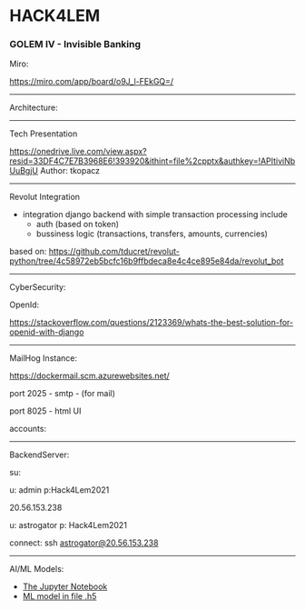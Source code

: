 # HACK4LEM

### GOLEM IV - Invisible Banking


Miro:

https://miro.com/app/board/o9J_l-FEkGQ=/

____
Architecture:


____
Tech Presentation

https://onedrive.live.com/view.aspx?resid=33DF4C7E7B3968E6!393920&ithint=file%2cpptx&authkey=!APItiviNbUuBgjU
Author: tkopacz
____

Revolut Integration

 - integration django backend with simple transaction processing include
   - auth (based on token)
    - bussiness logic (transactions, transfers, amounts, currencies)

based on: https://github.com/tducret/revolut-python/tree/4c58972eb5bcfc16b9ffbdeca8e4c4ce895e84da/revolut_bot
___

CyberSecurity:

OpenId:

https://stackoverflow.com/questions/2123369/whats-the-best-solution-for-openid-with-django

___

MailHog Instance:

https://dockermail.scm.azurewebsites.net/

port 2025 - smtp - (for mail)

port 8025 - html UI

accounts:


____

BackendServer:

su:

u: admin
p:Hack4Lem2021


20.56.153.238

u: astrogator
p: Hack4Lem2021

connect: ssh astrogator@20.56.153.238

____

AI/ML Models:

- [The Jupyter Notebook](./ml/hack4lem.ipynb)
- [ML model in file .h5](./ml/saved_model/hack4lem.h5)
